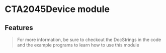 # CTA2045Device module

 
 ## Features


> For more information, be sure to checkout the DocStrings in the code and the example programs to learn how to use this module 